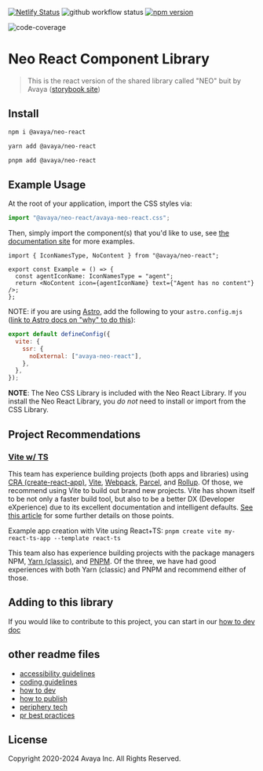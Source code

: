 [![Netlify Status](https://api.netlify.com/api/v1/badges/825502d6-02db-45a6-88bc-6aed064eb748/deploy-status)](https://app.netlify.com/sites/neo-react-library-storybook/deploys)
![github workflow status](https://github.com/avaya-dux/neo-react-library/actions/workflows/run-yarn.yml/badge.svg)
[![npm version](https://badge.fury.io/js/@avaya%2Fneo-react.svg)](https://badge.fury.io/js/@avaya%2Fneo-react)

<!-- ![Coverage lines](https://github.com/avaya-dux/neo-react-library/blob/main/badges/badge-lines.svg)
![Coverage functions](https://github.com/avaya-dux/neo-react-library/blob/main/badges/badge-functions.svg)
![Coverage branches](https://github.com/avaya-dux/neo-react-library/blob/main/badges/badge-branches.svg)
![Coverage statements](https://github.com/avaya-dux/neo-react-library/blob/main/badges/badge-statements.svg) -->

![code-coverage](https://img.shields.io/endpoint?url=https://gist.githubusercontent.com/joe-s-avaya/e90dadd4c95bbcf46094100f6591134e/raw/jest-coverage-comment__main.json)

# Neo React Component Library

> This is the react version of the shared library called "NEO" buit by Avaya ([storybook site](https://neo-react-library-storybook.netlify.app/))

## Install

```bash
npm i @avaya/neo-react
```

```bash
yarn add @avaya/neo-react
```

```bash
pnpm add @avaya/neo-react
```

## Example Usage

At the root of your application, import the CSS styles via:

```javascript
import "@avaya/neo-react/avaya-neo-react.css";
```

Then, simply import the component(s) that you'd like to use, see [the documentation site](https://design.avayacloud.com/components/web) for more examples.

```tsx
import { IconNamesType, NoContent } from "@avaya/neo-react";

export const Example = () => {
  const agentIconName: IconNamesType = "agent";
  return <NoContent icon={agentIconName} text={"Agent has no content"} />;
};
```

NOTE: if you are using [Astro](https://astro.build/), add the following to your `astro.config.mjs` ([link to Astro docs on "why" to do this](https://docs.astro.build/en/guides/styling/#import-a-stylesheet-from-an-npm-package)):

```javascript
export default defineConfig({
  vite: {
    ssr: {
      noExternal: ["avaya-neo-react"],
    },
  },
});
```

**NOTE**: The Neo CSS Library is included with the Neo React Library. If you install the Neo React Library, you _do not_ need to install or import from the CSS Library.

## Project Recommendations

### [Vite w/ TS](https://vitejs.dev/guide/)

This team has experience building projects (both apps and libraries) using [CRA (create-react-app)](https://create-react-app.dev/), [Vite](https://vitejs.dev/), [Webpack](https://webpack.js.org/), [Parcel](https://parceljs.org/), and [Rollup](https://www.rollupjs.org/guide/en/). Of those, we recommend using Vite to build out brand new projects. Vite has shown itself to be not only a faster build tool, but also to be a better DX (Developer eXperience) due to its excellent documentation and intelligent defaults. [See this article](https://blog.logrocket.com/vite-3-vs-create-react-app-comparison-migration-guide/) for some further details on those points.

Example app creation with Vite using React+TS: `pnpm create vite my-react-ts-app --template react-ts`

This team also has experience building projects with the package managers NPM, [Yarn (classic)](https://classic.yarnpkg.com/lang/en/docs/install/), and [PNPM](https://pnpm.io/installation). Of the three, we have had good experiences with both Yarn (classic) and PNPM and recommend either of those.

## Adding to this library

If you would like to contribute to this project, you can start in our [how to dev doc](https://github.com/avaya-dux/neo-react-library/blob/main/readmes/how-to-dev.md)

## other readme files

- [accessibility guidelines](https://github.com/avaya-dux/neo-react-library/blob/main/readmes/accessibility-guidelines.md)
- [coding guidelines](https://github.com/avaya-dux/neo-react-library/blob/main/readmes/coding-guidelines.md)
- [how to dev](https://github.com/avaya-dux/neo-react-library/blob/main/readmes/how-to-dev.md)
- [how to publish](https://github.com/avaya-dux/neo-react-library/blob/main/readmes/how-to-publish.md)
- [periphery tech](https://github.com/avaya-dux/neo-react-library/blob/main/readmes/periphery-tech.md)
- [pr best practices](https://github.com/avaya-dux/neo-react-library/blob/main/readmes/pr-best-practices.md)

## License

Copyright 2020-2024 Avaya Inc. All Rights Reserved.
